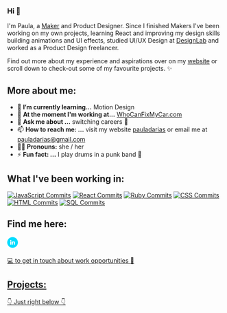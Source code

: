 ### Hi  👋

I'm Paula, a [Maker](https://makers.tech/) and Product Designer. Since I finished Makers I've been working on my own projects, learning React and improving my design skills building animations and UI effects, studied UI/UX Design at [DesignLab](https://trydesignlab.com/) and worked as a Product Design freelancer.   

Find out more about my experience and aspirations over on my [website](https://www.pdarias.com/) or scroll down to check-out some of my favourite projects. ✨

## More about me: 

- 🌱 **I’m currently learning...** Motion Design
- 🔭 **At the moment I'm working at...** [WhoCanFixMyCar.com](https://www.whocanfixmycar.com/)
- 💬 **Ask me about ...** switching careers 🥵
- 📫 **How to reach me: ...** visit my website [pauladarias](https://www.pdarias.com/) or email me at pauladarias@gmail.com 
- 💃🏻 **Pronouns:** she / her
- ⚡ **Fun fact: ...** I play drums in a punk band 🥁


## What I've been working in: 

[![JavaScript Commits](https://img.shields.io/badge/JavaScript-737%20commits-yellow.svg?style=flat-square)](https://sourcerer.io/pauladarias) 
[![React Commits](https://img.shields.io/badge/React-680%20commits-blue.svg?style=flat-square)](https://sourcerer.io/pauladarias) 
[![Ruby Commits](https://img.shields.io/badge/Ruby-680%20commits-brown.svg?style=flat-square)](https://sourcerer.io/pauladarias) 
[![CSS Commits](https://img.shields.io/badge/CSS-653%20commits-blueviolet.svg?style=flat-square)](https://sourcerer.io/pauladarias) 
[![HTML Commits](https://img.shields.io/badge/HTML-364%20commits-red.svg?style=flat-square)](https://sourcerer.io/pauladarias) 
[![SQL Commits](https://img.shields.io/badge/SQL-48%20commits-lightgrey.svg?style=flat-square)](https://sourcerer.io/pauldarias)



## Find me here:

  <a href="https://www.linkedin.com/in/paula-darias-a10317117/">
  <img src="https://github.com/pauladarias/CV/blob/master/images%20/linkedin_logo.png" alt="linkedin" width="5%"/a>  
  </br>
  </br>
  💻 to get in touch about work opportunities 💼
  

## Projects:
👇 Just right below 👇
